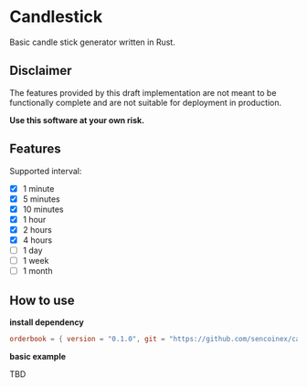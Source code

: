 # Candlestick

Basic candle stick generator written in Rust. 

## Disclaimer

The features provided by this draft implementation are not meant to be functionally complete and are not suitable for deployment in production.

**Use this software at your own risk.**

## Features

Supported interval:

- [x] 1 minute
- [x] 5 minutes
- [x] 10 minutes
- [x] 1 hour
- [x] 2 hours
- [x] 4 hours
- [ ] 1 day
- [ ] 1 week
- [ ] 1 month

## How to use

**install dependency**

```toml
orderbook = { version = "0.1.0", git = "https://github.com/sencoinex/candlestick", branch = "main" }
```

**basic example**

TBD
